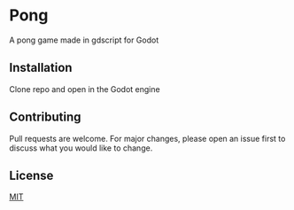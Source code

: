 # Pong
A pong game made in gdscript for Godot

## Installation
Clone repo and open in the Godot engine

## Contributing
Pull requests are welcome. For major changes, please open an issue first to discuss what you would like to change.

## License
[MIT](LICENSE.md)
